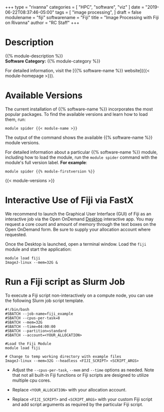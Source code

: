 +++
type = "rivanna"
categories = [
  "HPC",
  "software",
  "viz"
]
date = "2019-06-22T08:37:46-05:00"
tags = [
  "image processing",
]
draft = false
modulename = "fiji"
softwarename = "Fiji"
title = "Image Processing with Fiji on Rivanna"
author = "RC Staff"
+++

# Description
{{% module-description %}}
<br>
**Software Category:** {{% module-category %}}

For detailed information, visit the [{{% software-name %}} website]({{< module-homepage >}}).

# Available Versions
The current installation of {{% software-name %}} incorporates the most popular packages. To find the available versions and learn how to load them, run:

```
module spider {{< module-name >}}
```

The output of the command shows the available {{% software-name %}} module versions.

For detailed information about a particular {{% software-name %}} module, including how to load the module, run the `module spider` command with the module's full version label. __For example__:
```
module spider {{% module-firstversion %}}
```

{{< module-versions >}}


# Interactive Use of Fiji via FastX

We recommend to launch the Graphical User Interface (GUI) of Fiji as an interactive job via the Open OnDemand [Desktop](/userinfo/rivanna/ood/desktop) interactive app.  You may request a core count and amount of memory through the text boxes on the Open OnDemand form.  Be sure to supply your allocation account where requested.

Once the Desktop is launched, open a terminal window.  Load the `fiji` module and start the application: 

```
module load fiji
ImageJ-linux --mem=32G &
```

# Run a Fiji script as Slurm Job

To execute a Fiji script non-interactively on a compute node, you can use the following Slurm job script template.

```
#!/bin/bash
#SBATCH --job-name=fiji_example
#SBATCH --cpus-per-task=8
#SBATCH --mem=32G
#SBATCH --time=04:00:00
#SBATCH --partition=standard
#SBATCH --account=<YOUR_ALLOCATION>

#Load the Fiji Module
module load fiji

# Change to temp working directory with example files
ImageJ-linux --mem=32G --headless <FIJI_SCRIPT> <SCRIPT_ARGS>
```

* Adjust the `--cpus-per-task`, `--mem` and `--time` options as needed. Note that not all built-in Fiji functions or Fiji scripts are designed to utilize multiple cpu cores.
 
* Replace `<YOUR_ALLOCATION>` with your allocation account.

* Replace `<FIJI_SCRIPT>` and `<SCRIPT_ARGS>` with your custom Fiji script and add script arguments as required by the particular Fiji script.
